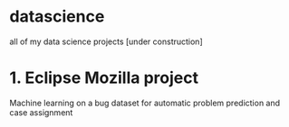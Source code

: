 # datascience
all of my data science projects [under construction]


# 1. Eclipse Mozilla project
Machine learning on a bug dataset for automatic problem prediction and case assignment
